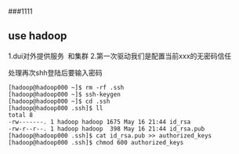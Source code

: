 ###1111



## use hadoop 
1.dui对外提供服务  和集群
2.第一次驱动我们是配置当前xxx的无密码信任



处理再次shh登陆后要输入密码

```
[hadoop@hadoop000 ~]$ rm -rf .ssh
[hadoop@hadoop000 ~]$ ssh-keygen
[hadoop@hadoop000 ~]$ cd .ssh
[hadoop@hadoop000 .ssh]$ ll
total 8
-rw-------. 1 hadoop hadoop 1675 May 16 21:44 id_rsa
-rw-r--r--. 1 hadoop hadoop  398 May 16 21:44 id_rsa.pub
[hadoop@hadoop000 .ssh]$ cat id_rsa.pub >> authorized_keys
[hadoop@hadoop000 .ssh]$ chmod 600 authorized_keys
```
